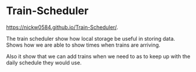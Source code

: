 # Train-Scheduler
https://nickw0584.github.io/Train-Scheduler/.

The train scheduler show how local storage be useful in storing data.
Shows how we are able to show times when trains are arriving. 

Also it show that we can add trains when we need to as to keep up with the daily schedule they would use.